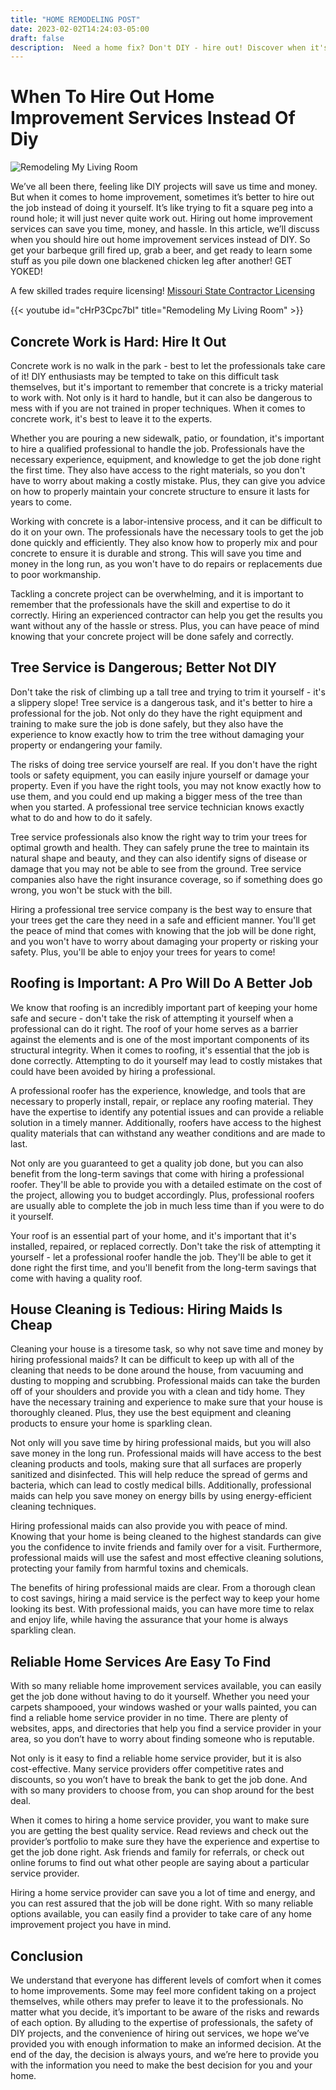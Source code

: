 ```yaml
---
title: "HOME REMODELING POST"
date: 2023-02-02T14:24:03-05:00
draft: false
description:  Need a home fix? Don't DIY - hire out! Discover when it's best to call a pro for home improvement.
---
```


# When To Hire Out Home Improvement Services Instead Of Diy

![Remodeling My Living Room](/remodling-home-interior.jpg)

We’ve all been there, feeling like DIY projects will save us time and money. But when it comes to home improvement, sometimes it’s better to hire out the job instead of doing it yourself. It’s like trying to fit a square peg into a round hole; it will just never quite work out. Hiring out home improvement services can save you time, money, and hassle. In this article, we’ll discuss when you should hire out home improvement services instead of DIY.  So get your barbeque grill fired up, grab a beer, and get ready to learn some stuff as you pile down one blackened chicken leg after another!  GET YOKED!

A few skilled trades require licensing!
[Missouri State Contractor Licensing ](https://www.mo.gov/work/professional-registration-licensing/)

{{< youtube id="cHrP3Cpc7bI" title="Remodeling My Living Room" >}}


## Concrete Work is Hard: Hire It Out

Concrete work is no walk in the park - best to let the professionals take care of it! DIY enthusiasts may be tempted to take on this difficult task themselves, but it's important to remember that concrete is a tricky material to work with. Not only is it hard to handle, but it can also be dangerous to mess with if you are not trained in proper techniques. When it comes to concrete work, it's best to leave it to the experts.

Whether you are pouring a new sidewalk, patio, or foundation, it's important to hire a qualified professional to handle the job. Professionals have the necessary experience, equipment, and knowledge to get the job done right the first time. They also have access to the right materials, so you don't have to worry about making a costly mistake. Plus, they can give you advice on how to properly maintain your concrete structure to ensure it lasts for years to come.

Working with concrete is a labor-intensive process, and it can be difficult to do it on your own. The professionals have the necessary tools to get the job done quickly and efficiently. They also know how to properly mix and pour concrete to ensure it is durable and strong. This will save you time and money in the long run, as you won't have to do repairs or replacements due to poor workmanship.

Tackling a concrete project can be overwhelming, and it is important to remember that the professionals have the skill and expertise to do it correctly. Hiring an experienced contractor can help you get the results you want without any of the hassle or stress. Plus, you can have peace of mind knowing that your concrete project will be done safely and correctly.


## Tree Service is Dangerous; Better Not DIY

Don't take the risk of climbing up a tall tree and trying to trim it yourself - it's a slippery slope! Tree service is a dangerous task, and it's better to hire a professional for the job. Not only do they have the right equipment and training to make sure the job is done safely, but they also have the experience to know exactly how to trim the tree without damaging your property or endangering your family.

The risks of doing tree service yourself are real. If you don't have the right tools or safety equipment, you can easily injure yourself or damage your property. Even if you have the right tools, you may not know exactly how to use them, and you could end up making a bigger mess of the tree than when you started. A professional tree service technician knows exactly what to do and how to do it safely.

Tree service professionals also know the right way to trim your trees for optimal growth and health. They can safely prune the tree to maintain its natural shape and beauty, and they can also identify signs of disease or damage that you may not be able to see from the ground. Tree service companies also have the right insurance coverage, so if something does go wrong, you won't be stuck with the bill.

Hiring a professional tree service company is the best way to ensure that your trees get the care they need in a safe and efficient manner. You'll get the peace of mind that comes with knowing that the job will be done right, and you won't have to worry about damaging your property or risking your safety. Plus, you'll be able to enjoy your trees for years to come!

## Roofing is Important: A Pro Will Do A Better Job

We know that roofing is an incredibly important part of keeping your home safe and secure - don't take the risk of attempting it yourself when a professional can do it right. The roof of your home serves as a barrier against the elements and is one of the most important components of its structural integrity. When it comes to roofing, it's essential that the job is done correctly. Attempting to do it yourself may lead to costly mistakes that could have been avoided by hiring a professional.

A professional roofer has the experience, knowledge, and tools that are necessary to properly install, repair, or replace any roofing material. They have the expertise to identify any potential issues and can provide a reliable solution in a timely manner. Additionally, roofers have access to the highest quality materials that can withstand any weather conditions and are made to last.

Not only are you guaranteed to get a quality job done, but you can also benefit from the long-term savings that come with hiring a professional roofer. They'll be able to provide you with a detailed estimate on the cost of the project, allowing you to budget accordingly. Plus, professional roofers are usually able to complete the job in much less time than if you were to do it yourself.

Your roof is an essential part of your home, and it's important that it's installed, repaired, or replaced correctly. Don't take the risk of attempting it yourself - let a professional roofer handle the job. They'll be able to get it done right the first time, and you'll benefit from the long-term savings that come with having a quality roof.

## House Cleaning is Tedious: Hiring Maids Is Cheap

Cleaning your house is a tiresome task, so why not save time and money by hiring professional maids? It can be difficult to keep up with all of the cleaning that needs to be done around the house, from vacuuming and dusting to mopping and scrubbing. Professional maids can take the burden off of your shoulders and provide you with a clean and tidy home. They have the necessary training and experience to make sure that your house is thoroughly cleaned. Plus, they use the best equipment and cleaning products to ensure your home is sparkling clean.

Not only will you save time by hiring professional maids, but you will also save money in the long run. Professional maids will have access to the best cleaning products and tools, making sure that all surfaces are properly sanitized and disinfected. This will help reduce the spread of germs and bacteria, which can lead to costly medical bills. Additionally, professional maids can help you save money on energy bills by using energy-efficient cleaning techniques.

Hiring professional maids can also provide you with peace of mind. Knowing that your home is being cleaned to the highest standards can give you the confidence to invite friends and family over for a visit. Furthermore, professional maids will use the safest and most effective cleaning solutions, protecting your family from harmful toxins and chemicals.

The benefits of hiring professional maids are clear. From a thorough clean to cost savings, hiring a maid service is the perfect way to keep your home looking its best. With professional maids, you can have more time to relax and enjoy life, while having the assurance that your home is always sparkling clean.

## Reliable Home Services Are Easy To Find

With so many reliable home improvement services available, you can easily get the job done without having to do it yourself. Whether you need your carpets shampooed, your windows washed or your walls painted, you can find a reliable home service provider in no time. There are plenty of websites, apps, and directories that help you find a service provider in your area, so you don’t have to worry about finding someone who is reputable.

Not only is it easy to find a reliable home service provider, but it is also cost-effective. Many service providers offer competitive rates and discounts, so you won’t have to break the bank to get the job done. And with so many providers to choose from, you can shop around for the best deal.

When it comes to hiring a home service provider, you want to make sure you are getting the best quality service. Read reviews and check out the provider’s portfolio to make sure they have the experience and expertise to get the job done right. Ask friends and family for referrals, or check out online forums to find out what other people are saying about a particular service provider.

Hiring a home service provider can save you a lot of time and energy, and you can rest assured that the job will be done right. With so many reliable options available, you can easily find a provider to take care of any home improvement project you have in mind.

## Conclusion

We understand that everyone has different levels of comfort when it comes to home improvements. Some may feel more confident taking on a project themselves, while others may prefer to leave it to the professionals. No matter what you decide, it’s important to be aware of the risks and rewards of each option. By alluding to the expertise of professionals, the safety of DIY projects, and the convenience of hiring out services, we hope we’ve provided you with enough information to make an informed decision. At the end of the day, the decision is always yours, and we’re here to provide you with the information you need to make the best decision for you and your home.